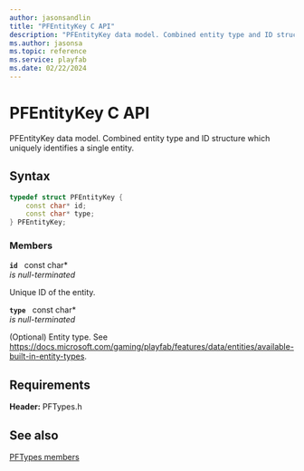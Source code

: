 ```yaml
---
author: jasonsandlin
title: "PFEntityKey C API"
description: "PFEntityKey data model. Combined entity type and ID structure which uniquely identifies a single entity."
ms.author: jasonsa
ms.topic: reference
ms.service: playfab
ms.date: 02/22/2024
---
```


# PFEntityKey C API 

PFEntityKey data model. Combined entity type and ID structure which uniquely identifies a single entity.  

## Syntax  
  
```cpp
typedef struct PFEntityKey {  
    const char* id;  
    const char* type;  
} PFEntityKey;  
```
  
### Members  
  
**`id`** &nbsp; const char*  
*is null-terminated*  
  
Unique ID of the entity.
  
**`type`** &nbsp; const char*  
*is null-terminated*  
  
(Optional) Entity type. See https://docs.microsoft.com/gaming/playfab/features/data/entities/available-built-in-entity-types.
  
  
## Requirements  
  
**Header:** PFTypes.h
  
## See also  
[PFTypes members](../pftypes_members.md)  

  
  
